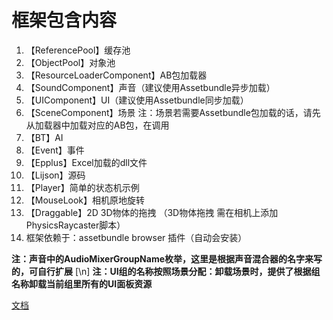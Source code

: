 # 框架包含内容
1. 【ReferencePool】缓存池           
2. 【ObjectPool】对象池
3. 【ResourceLoaderComponent】AB包加载器
4. 【SoundComponent】声音（建议使用Assetbundle异步加载）
6. 【UIComponent】UI（建议使用Assetbundle同步加载）
7. 【SceneComponent】场景 注：场景若需要Assetbundle包加载的话，请先从加载器中加载对应的AB包，在调用
8. 【BT】AI
9. 【Event】事件
10. 【Epplus】Excel加载的dll文件
11. 【Lijson】源码
12. 【Player】简单的状态机示例
13. 【MouseLook】相机原地旋转
14. 【Draggable】2D 3D物体的拖拽 （3D物体拖拽 需在相机上添加PhysicsRaycaster脚本）
15. 框架依赖于：assetbundle browser 插件（自动会安装）

**注：声音中的AudioMixerGroupName枚举，这里是根据声音混合器的名字来写的，可自行扩展** [\n]
**注：UI组的名称按照场景分配：卸载场景时，提供了根据组名称卸载当前组里所有的UI面板资源**

[文档](https://www.lirpt.com/index.php/2024/09/06/tool_003/)
